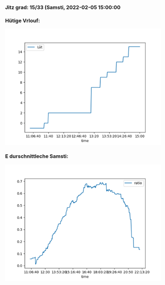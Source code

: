 ### Jitz grad: 15/33 (Samsti, 2022-02-05 15:00:00

### Hütige Vrlouf:
![Graph](Today.png)

### E durschnittleche Samsti:
![Graph](Samsti.png)